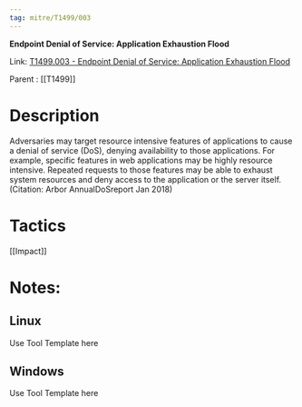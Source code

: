 ```yaml
---
tag: mitre/T1499/003
---
```


**Endpoint Denial of Service: Application Exhaustion Flood**

Link: [T1499.003 - Endpoint Denial of Service: Application Exhaustion Flood](https://attack.mitre.org/techniques/T1499/003)

Parent : [[T1499]]


# Description

Adversaries may target resource intensive features of applications to cause a denial of service (DoS), denying availability to those applications. For example, specific features in web applications may be highly resource intensive. Repeated requests to those features may be able to exhaust system resources and deny access to the application or the server itself.(Citation: Arbor AnnualDoSreport Jan 2018)

# Tactics


[[Impact]]


# Notes:

## Linux

Use Tool Template here

## Windows

Use Tool Template here